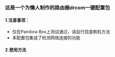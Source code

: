 ### 这是一个为懒人制作的路由器drcom一键配置包

#### 1.注意事项：

- 仅在Pandora Box上测试通过，请自行百度刷机方法
- 本配置包集成了检测网络连接的功能

#### 2.使用方法

